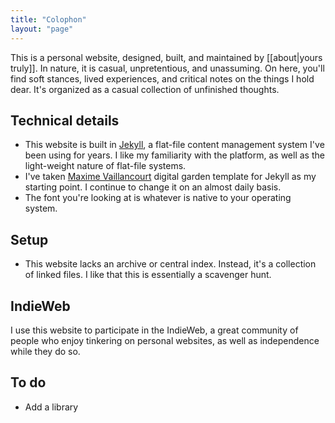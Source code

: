 ```yaml
---
title: "Colophon"
layout: "page"
---
```

This is a personal website, designed, built, and maintained by [[about|yours truly]]. In nature, it is casual, unpretentious, and unassuming. On here, you'll find soft stances, lived experiences, and critical notes on the things I hold dear. It's organized as a casual collection of unfinished thoughts.

## Technical details
- This website is built in [Jekyll](https://jekyllrb.com/), a flat-file content management system I've been using for years. I like my familiarity with the platform, as well as the light-weight nature of flat-file systems.
- I've taken [Maxime Vaillancourt](https://github.com/maximevaillancourt/digital-garden-jekyll-template) digital garden template for Jekyll as my starting point. I continue to change it on an almost daily basis.
- The font you're looking at is whatever is native to your operating system.

## Setup
- This website lacks an archive or central index. Instead, it's a collection of linked files. I like that this is essentially a scavenger hunt.

## IndieWeb
I use this website to participate in the IndieWeb, a great community of people who enjoy tinkering on personal websites, as well as independence while they do so.

## To do
- Add a library